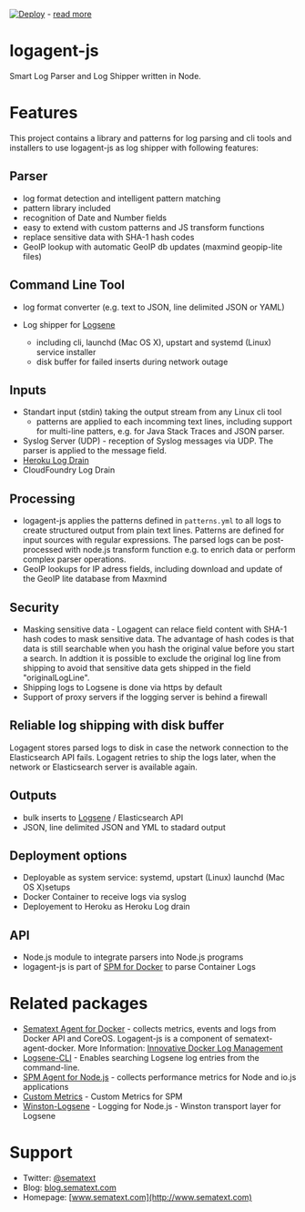 [![Deploy](https://www.herokucdn.com/deploy/button.png)](https://heroku.com/deploy?template=https://github.com/sematext/logagent-js) - [read more](http://blog.sematext.com/2016/02/18/how-to-ship-heroku-logs-to-logsene-managed-elk-stack/)

# logagent-js

Smart Log Parser and Log Shipper written in Node. 

# Features

This project contains a library and patterns for log parsing and cli tools and installers to use logagent-js as log shipper with following features: 

## Parser
- log format detection and intelligent pattern matching 
- pattern library included 
- recognition of Date and Number fields
- easy to extend with custom patterns and JS transform functions
- replace sensitive data with SHA-1 hash codes
- GeoIP lookup with automatic GeoIP db updates (maxmind geopip-lite files)

## Command Line Tool

- log format converter (e.g. text to JSON, line delimited JSON or YAML) 
- Log shipper for [Logsene](http://www.sematext.com/logsene/)

  - including cli, launchd (Mac OS X), upstart and systemd (Linux) service installer
  - disk buffer for failed inserts during network outage

## Inputs
- Standart input (stdin) taking the output stream from any Linux cli tool
  - patterns are applied to each incomming text lines, including support for multi-line patters, e.g. for Java Stack Traces and JSON parser. 
- Syslog Server (UDP) - reception of Syslog messages via UDP. The parser is applied to the message field. 
- [Heroku Log Drain](https://github.com/sematext/logagent-js#logagent-as-heroku-log-drain)
- CloudFoundry Log Drain

## Processing
- logagent-js applies the patterns defined in ```patterns.yml``` to all logs to create structured output from plain text lines. Patterns are defined for input sources with regular expressions. The parsed logs can be post-processed with node.js transform function e.g. to enrich data or perform complex parser operations. 
- GeoIP lookups for IP adress fields, including download and update of the GeoIP lite database from Maxmind

## Security
- Masking sensitive data - Logagent can relace field content with SHA-1 hash codes to mask sensitive data. The advantage of hash codes is that data is still searchable when you hash the original value before you start a search.  In addtion it is possible to exclude the original log line from shipping to avoid that sensitive data gets shipped in the field "originalLogLine".
- Shipping logs to Logsene is done via https by default 
- Support of proxy servers if the logging server is behind a firewall

## Reliable log shipping with disk buffer

Logagent stores parsed logs to disk in case the network connection to the Elasticsearch API fails. Logagent retries to ship the logs later, when the network or Elasticsearch server is available again.  

## Outputs
- bulk inserts to [Logsene](http://sematext.com/logsene) / Elasticsearch API
- JSON, line delimited JSON and YML to stadard output  

## Deployment options
- Deployable as system service: systemd, upstart (Linux) launchd (Mac OS X)setups 
- Docker Container to receive logs via syslog
- Deployement to Heroku as Heroku Log drain

## API 
- Node.js module to integrate parsers into Node.js programs
- logagent-js is part of [SPM for Docker](https://github.com/sematext/spm-agent-docker) to parse Container Logs


# Related packages

- [Sematext Agent for Docker](https://github.com/sematext/sematext-agent-docker) - collects metrics, events and logs from Docker API and CoreOS. Logagent-js is a component of sematext-agent-docker. More Information: [Innovative Docker Log Management](http://blog.sematext.com/2015/08/12/docker-log-management/)
- [Logsene-CLI](https://github.com/sematext/logsene-cli) - Enables searching Logsene log entries from the command-line. 
- [SPM Agent for Node.js](https://github.com/sematext/spm-agent-nodejs) - collects performance metrics for Node and io.js applications
- [Custom Metrics](https://github.com/sematext/spm-metrics-js) - Custom Metrics for SPM 
- [Winston-Logsene](https://github.com/sematext/winston-logsene) - Logging for Node.js - Winston transport layer for Logsene

# Support 

- Twitter: [@sematext](http://www.twitter.com/sematext)
- Blog: [blog.sematext.com](http://blog.sematext.com)
- Homepage: [www.sematext.com](http://www.sematext.com)
